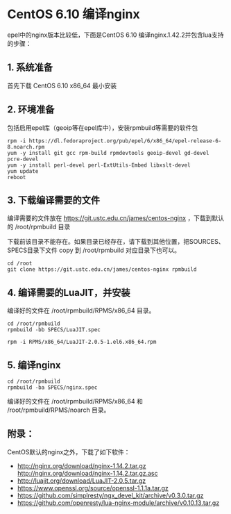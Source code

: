 # CentOS 6.10 编译nginx

epel中的nginx版本比较低，下面是CentOS 6.10 编译nginx.1.42.2并包含lua支持的步骤：

## 1. 系统准备

首先下载 CentOS 6.10 x86_64 最小安装

## 2. 环境准备

包括启用epel库（geoip等在epel库中），安装rpmbuild等需要的软件包

```
rpm -i https://dl.fedoraproject.org/pub/epel/6/x86_64/epel-release-6-8.noarch.rpm
yum -y install git gcc rpm-build rpmdevtools geoip-devel gd-devel pcre-devel
yum -y install perl-devel perl-ExtUtils-Embed libxslt-devel
yum update
reboot
```

## 3. 下载编译需要的文件

编译需要的文件放在 https://git.ustc.edu.cn/james/centos-nginx ，下载到默认的 /root/rpmbuild 目录

下载前该目录不能存在。如果目录已经存在，请下载到其他位置，把SOURCES、SPECS目录下文件 copy 到 /root/rpmbuild 对应目录下也可以。

```
cd /root
git clone https://git.ustc.edu.cn/james/centos-nginx rpmbuild
```

## 4. 编译需要的LuaJIT，并安装

编译好的文件在 /root/rpmbuild/RPMS/x86_64 目录。

```
cd /root/rpmbuild
rpmbuild -bb SPECS/LuaJIT.spec

rpm -i RPMS/x86_64/LuaJIT-2.0.5-1.el6.x86_64.rpm
```

## 5. 编译nginx

```
cd /root/rpmbuild
rpmbuild -ba SPECS/nginx.spec
```
编译好的文件在 /root/rpmbuild/RPMS/x86_64 和 /root/rpmbuild/RPMS/noarch 目录。


## 附录：

CentOS默认的nginx之外，下载了如下软件：

* http://nginx.org/download/nginx-1.14.2.tar.gz http://nginx.org/download/nginx-1.14.2.tar.gz.asc
* http://luajit.org/download/LuaJIT-2.0.5.tar.gz
* https://www.openssl.org/source/openssl-1.1.1a.tar.gz
* https://github.com/simplresty/ngx_devel_kit/archive/v0.3.0.tar.gz
* https://github.com/openresty/lua-nginx-module/archive/v0.10.13.tar.gz
